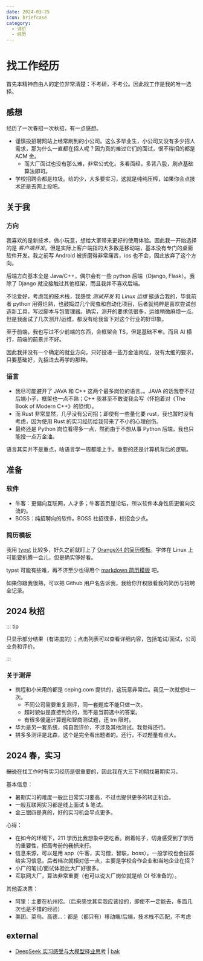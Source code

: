 ```yaml
---
date: 2024-03-25
icon: briefcase
category:
  - 评价
  - 经历
---
```


<script lang="ts" setup>
import JobList from "@JobList";
import { job_list_2024_autumn, job_list_2024_spring } from "@@job_list"
</script>

# 找工作经历

首先本精神自由人的定位非常清楚：不考研，不考公。因此找工作是我的唯一选择。

## 感想

经历了一次春招一次秋招，有一点感想。

- 谨慎投招聘网站上经常刷到的小公司。这么多毕业生，小公司又没有多少招人需求，那为什么一直都在招人呢？因为真的难过它们的面试，恨不得招的都是 ACM 金。
  - 而大厂面试也没有那么难，非常公式化。多看面经，多背八股，刷点基础算法即可。
- 学校招聘会都是垃圾。给的少，大多要实习，这就是纯纯压榨，如果你会点技术还是去网上投吧。

## 关于我

### 方向

我喜欢的是新技术，做小玩意，想给大家带来更好的使用体验。因此我一开始选择的是 _客户端开发_。但是实际上客户端指的大多数是移动端，基本没有专门的桌面软件开发。我之前写 Android 被折磨得非常痛苦，ios 也不会，因此放弃了这个方向。

后端方向基本全是 Java/C++，偶尔会有一些 python 后端（Django, Flask）。我除了 Django 就没接触过其他框架，而且我并不喜欢后端。

不论爱好，考虑我的技术栈，我感觉 _测试开发_ 和 _Linux 运维_ 挺适合我的，毕竟前者 python 用得烂熟，也鼓捣过几个爬虫和自动化项目，后者就纯粹是喜欢尝试创造新工具，写过脚本与包管理器。确实，测开的要求低很多，运维稍微麻烦一点。但是我面试了几次测开/运维，都没有给我留下对这个行业的好印象。

至于前端，我也写过不少前端的东西，会框架会 TS，但是基础不牢。而且 AI 横行，前端的前景并不好。

因此我并没有一个确定的就业方向，只好投递一些万金油岗位，没有太细的要求，只要基础好，先招进去再学的那种。

### 语言

- 我尽可能避开了 JAVA 和 C++ 这两个最多岗位的语言。。JAVA 的话我卷不过后端小子，框架也一点不熟；C++ 我甚至不敢说我会写（怀抱着对《The Book of Modern C++》的恐惧）。
- 而 Rust 非常显然，几乎没有公司招；即使有一些量化要 rust，我也暂时没有考虑，因为使用 Rust 的实习经历给我带来了不小的心理创伤。
- 最终还是 Python 岗位看得多一点，然而由于不想从事 Python 后端，我也只能投一点万金油。

语言其实并不是重点，啥语言学一周都能上手。重要的还是计算机背后的逻辑。

## 准备

### 软件

- 牛客：更偏向互联网，人才多；牛客首页是论坛，所以软件本身性质更偏向交流的。
- BOSS：纯招聘向的软件。BOSS 社招很多，校招会少点。

### 简历模板

我用 [typst](../learning/typst.md) 比较多，好久之前就盯上了 [OrangeX4 的简历模板](https://github.com/OrangeX4/Chinese-Resume-in-Typst)。字体在 Linux 上可能要折腾一会儿，但是确实够好看。

typst 可能有些难，再不济至少也得用个 [markdown 简历模版](https://github.com/BingyanStudio/LapisCV) 吧。

如果你跟我很熟，可以把 Github 用户名告诉我，我给你开权限看我的简历与招聘全记录。

## 2024 秋招

::: tip

只显示部分结果（有进度的）；点击列表可以查看详细内容，包括笔试/面试，公司业务和评价。

:::

<JobList :data="job_list_2024_autumn">
<template #字节>

只有一面。我答的很差，很多地方表达出现了问题，磕磕绊绊的；八股背得太少，小看了大厂对八股的重视。缺乏面试经验是这样的。面试官认为我的实习经历与定位不匹配。

- 自我介绍，为什么做测开，我能对公司发展产生什么好处
- 测试原理：测试的主要目的；回归测试与集成测试区别
- 测试设计：微信抢红包
- python：深浅拷贝 变量与赋值的本质 垃圾回收原理 全局作用域和局部作用域
- 计算机网络：TCP UDP 区别与应用场景；浏览器输入地址到网页响应发生了什么
- 算法：面试官不想问了，想赶快结束。一道 easy，十进制数各位相加。

</template>
<template #上海海隆>

- 一面纯聊天，我大聊特聊 rust。面试官感觉也没怎么听，在旁边看电脑。
- 二面是日本远程，两个面试官，问的日企公式化套路和简单日语口语（自我介绍的程度）。

offer 开了 10k/month，一年后赴日。给的太少了，而且面试官挺像骗子，所以不假思索拒了。

</template>
<template #凌极>

招聘会上问到：用的 C# + Angular + electron 技术栈做全栈，这两个我都没接触过。需要培训一个月 + 实习，培训结束后决定去留。

面试：我失误了，面试两小时前才邮件回复。公司巨远，上海边缘，学校过去车程 1.9h。

到那里先做笔试，计算机基础 + C#，不考虑面试者会不会 C#。面试官迟到了 20min，怪我。面试主要聊了下项目和公司前景，随便问了 10min 就结束了，技术问题一点没问。后续也没有声音，可能是已经招到人了。学校群里有拿到 offer 的，10k+，具体多少没说。

</template>
<template #华为>

[为什么你不应该选华为](./fuckxxx.md#批判华为)

凌晨 2 点给我发笔试通知，当天晚上 9 点就笔试，不管你有没有时间。

- 笔试：2h 3 题，分值是 100，200，300。我 100 反而不会写，200 AC，300 拿了 80% 分数。
  - 华为的笔试题目简单，只要做 150 就能进面试。
  - 华为的笔试外包非常垃圾。平台名字叫 _时习知_，顶上写着 _建议使用 Chrome 浏览器访问！_ 结果点击开考发现是强制用 chrome。妈的我 edge 不是 chrome 内核吗？火速下载安装 chrome，然后摄像头一直打不开，我页面的摄像头权限也给了，不会跳出提醒“是否允许打开摄像头”的弹窗。然后进设置鼓捣一番，在 _隐私和安全 - 安全_ 里将防护等级调为 _不保护_ 才成功打开摄像头。。。太傻逼了。浪费我 10 分钟时间。
    - 进入在线 IDE 写代码，不提供读入，IDE 没有 hint 也没有警告，我 rust 不会从 stdin 读入，又没处查标准库函数到底叫啥，所以只好用 C++ 和 Python。
    - 代码尾随新行或者空格都算错的。
  1. 平衡二叉树有序插入，求最终的叶子节点。
  2. 给出一个匹配好的括号序列，要求对其排序，排序后的序列仍然匹配。具体的，如果 A，B 合法则 `(A)` 和 `AB` 都合法。解法是递归，每次都把大的切成子括号序列再排序。
  3. 猎人打怪，暴力 ~~大模拟~~ 小模拟。主要是看二进制运算掌握熟练不熟练。
- 面试：
  - 发现测开主要考验不是算法能力，而是测试用例设计能力。所以用例要上点心。
  - 华为面试用的 WeMeeting，这玩意共享屏幕时不能打开窗口，导致我只能凭记忆做题，结果还被说读题不够认真
  - 测试的面试真的没啥技术含量。不过华为智驾测试也不全是写代码，要真人上车开车的。感觉像是干苦力了。
  - 一面：纯聊天，聊笔试，聊实习，聊项目，没有八股。
    - 手撕一题：给出六个数字，求能够组成的最大时间（时分秒）。不合格输出 invalid。
  - 二面：自我介绍 - 手撕 - 反问，结束了。
    - 手撕：有效的 IPV4 地址
  - hr 面：被 hr PUA 压力，然后挂了。上来就说你了解我们测试吗，然后就你可能不是很适合测试。

</template>
<template #小米>

笔试：用的赛码网。25 选择 + 2 编程，1.5h 时间有点不够。不过编程题允许使用本地 IDE，必需赞。

1. 若干 3\*3 九宫格，每个格一个数字。可能为 0-9。0 代表未填写。需要使用空缺的数字补全九宫格，让任何数字的相邻都不会出现 `abs(a - b) == 1` 的情况。
2. 从 1 开始，每次可以：(1) 乘 a (2) 循环移位任意次数，例如 54321 --> 43215 或 32154 或 21543 等等。输出：最少多少次可以达到 b，如果不行，输出 -1

小米的两题都挺简单的，但是我用了 rust，本来就慢，时间还不到 1h，所以在交卷 3min 后才做出来。遗憾退场。

</template>
<template #ベース株式会社>

ベース株式会社可能是在日最大的国人派遣企业。日企派遣很大的特点就是比起技术，更看重日语口语能力，毕竟技术含量不高。然后日企面试问题也都是公式化，提前准备一阵子就行了。

这公司比较看学历，据说招的要么是 985 不会日语，要么是 211 日语 N1。

猎头小姐姐人很好，聊天，电话模拟面试 + 帮我改题目花了很多时间。最后没去真是有点对不住她。

面试用 zoom 远程，就是日企标准模板，上 youtube 找个视频能全覆盖。我刚开始是全日语面，10min 后有点吃力，换了中文。技术问题问了点 java 和 sql，sql 我没答上来。不过也录了，证明他们确实不看技术。

</template>
<template #拼多多>

拼多多笔试用的牛客，允许用外部 IDE。2 小时四题，每题 25 分。我拿了 3 题。

1. 求最长的子串，使串内任意两个相邻字符不相同。
   - 我 python 两分钟糊完，结果 python 居然会超时，只能拿 78% 的点。。服了，直接开 Rust。
2. 第二题 ~~neta 了中国和美国~~，说的是 C 国和 A 国在奥运会拿金牌。有若干项目，每个项目给出 C 国拿金牌的概率和 A 国拿金牌的概率（存在都不拿金牌的情况），求最终 C 国金牌数 > A 国金牌数的概率。
3. 模拟哈希表，哈希函数 `f(x) = x % n`，如果哈希冲突就循环顺延；塞满了就不塞了。给一个入队序列，求最终状态。（注意，哈希表中添加相同元素会跳过添加）
   - 我用 rust 写了一个纯模拟，结果 TLE，但是也过了 60% 多的点。然后维护一个 next 数组作为冲突指示，就 AC 了。
4. n 个小朋友，每个小朋友有 x 个糖，单价 y 元，你的任务是以最少的钱去买糖，最终让自己的糖是所有人里最多的。大概是动归吧，没做出来。

<!-- - 拼多多服务端：拼多多面试用的是在线 IDE，做的挺烂的，跟 TM 记事本没啥两样，没有补全，不能自己运行测试，有点痛苦。不过实际上面试官只是看个思路，并不一定要实际通过。语言不限，不过没有 Rust。
  - 一面，面试官不错，氛围就是聊天
    - 实习，问得很具体（问了十多分钟）
    - 操作系统：为什么要分物理内存和虚拟内存，优点有哪些
    - 数据结构：
      - 有哪些二叉树的派生数据结构，如何实现，有哪些优势
      - 为什么 rust 要用 BTree 而不是 C++ 的红黑树（没答上来）
    - 算法：
      - 哪些稳定排序，哪些非稳定排序，**为什么**它们是稳定和非稳定
      - 动态规划的概念和基本流程
    - 手撕两题
      1. 两个有序数组，找出 A 中存在而 B 中不存在的元素（双指针）
      2. 一个平衡二叉树，将其原地转换为有序双向链表
  - 二面：感觉面试官比较死板，纯问八股，后面不想问了
    - 拷问实习
    - （挑一个语言讲讲）线程池有哪些参数，有哪些区域，不同区域的特性
    - 浏览器输入网址到网页响应发生了什么
    - 手撕：
      1. 单词统计
         - 扩展：如果单词文件有 40G，我只有 10 台 2G 内存的服务器，不能使用现成的数据库，如何统计单词
      2. 第 k 大的数，O(n) 复杂度
      3. 二叉树判断是否为二叉搜索树
  - 三面：无八股，无手撕
    - 喜欢编程语言？说下学过的语言的评价
    - 拷问我的其中一个 git 加密项目，如何性能优化
    - 如何优化读单个文件的第一行（操作系统底层与算法设计）
      - 分块读
      - simd
      - 内存页大小
    - 如何做人机验证
    - 聊天
  - hr 面：公式化确认信息。面完说两周内出结果。
    - 内推码来源，为什么考虑拼多多，offer 情况，其他大厂面试进度，考研/对象/家人。
    - 实习内容，分享项目的成就，为什么找工作不找 rust，找工作最看重什么方面（排序）。
    - 拼多多的工作压力如何，薪资要求。 -->

然后四次面试，都没有什么很难的题目，手撕也简单。一、三面的面试官都是跟聊天一样，二面有点公式化。

面试题暂时不放出。。，

面完等了四周才下 offer，池子泡爽了。pdd 薪资很给力（有保密协议，不透露），但是每天干 12h，每周 6 天，是用命换的。

虽然薪资具体不能说，但是福利还是可以说的，每天免费两餐饭，周日的上班算加班费不算在 base 工资里，每年两个月年终 + 两个月绩效，还是非常高的。

</template>
<template #小红书>

我一志愿是 _后端开发工程师-交易技术_，结果面试是二志愿 _运维开发_，而且是投递一个月以后。估计是别人不去，释放的。

- 在线 IDE 不好用，不能 tab 整段缩进。python 还是 3.4，太低了。
- 30min 手撕：给出任何一个正整数 a，可以分解成若干个正整数的乘积，即 $a = a1 * a2 * a3 * ... * a_n$，并且 $1 < a1 <= a2 <= a3 <= ... <= a_n$，问这样的分解的种数有多少。注意到 $a = a$ 也是一种分解。$1 < a < 32768$，100 组以内。我做了个质因数分解然后发现找不到规律……感觉还是得动归或递推
- https 端口，四次挥手，如何做容器管理，用的数据库，redis 有没有了解
- 反问的回答：运维开发主要是 30% 运维，70% 开发，做 go gin 的自动化后端。

手撕出不来，所以寄了。

</template>
<template #双隆投资>

私募期货/基金，帮金主管理资产的。

跟我电话聊天（面试）了一次。要求挺高的，问 linux epoll，我可答不出来。后续也没有任何动静。

</template>
<template #伴芯科技>

伴芯科技是做 EDA 工具的，主要是连线那一块。

两轮面试连一起，本来应该 2h，我写了 3h。一大堆算法，他们公司要求的数学功力也太高了。

1. 手写快排
2. s 个数字满足 sum(s) % p == 0，求其最小子集 t 也满足 sum(t) % p == 0。len(s) <= 10^7, p < 100，要求复杂度优化。

</template>
<template #新凯来>

新凯来（华为外包）笔试，三题算法，也是学华为的。平台是时习知，不开摄像头。

1. 简单字符串 + 栈秒了
2. 高精度 python 秒了
3. 手写计算器 python `eval(s)` 秒了

这个笔试笑死大牙了。

后续也没声音。反正这个公司招我我也不一定去，牛客上有硬泡池子、以体检不合格为由毁约等恶名。

</template>
<template #欢乐互娱>

面试我麦克风挂了，用的笔记本自带麦。面试官网络巨烂，两句就听不清一句，而且他还没给摄像头，我都不知道说没说话。30min 草草结束。问的都挺简单的。有逻辑题，有 GC，有 TCP。

</template>
<template #上海猎户旋臂>

由于拼多多面完没有任何消息，12 月我又开始找小公司的工作当保底。猎户旋臂 hr 看了我的博客，主动联系我。然后聊了一次电话，发现他们的产品 dola ai 我自己就在用。

约了一次线下面试。一面问了点口头算法，然后开放思维设计 AI 任务流。二面就是一点小技术 + 纯聊天。最后人事跟我谈薪资和细节，给了我一个 20k\*13 的口头 offer。据说这还是一个社招岗位，我是破例。

这家公司我挺喜欢的：

1. 大家都是技术大佬。
2. 做的产品，一个 dola，一个 syft 都非常有意思，我很看好。
3. 产品主要面向海外销售，在中国经济下行趋势下有着非常高的稳定性。
4. 工作时间挺自由，弹性 8 小时 + 每周一天 remote。

缺点是要实习，2 月到 6 月每周三天。但我还是非常想让我的青春最后半年好好玩好好爽的。

后续：跟我谈薪，想让我改签他们家。结果就开 20k -> 22k。其实月薪我挺满意的，就是年 13 薪有点少。

pps. 结果年后又给我开到了 25k，太看得起我了吧（）。讲道理这个条件确实很好了，但我最后觉得还是大厂对之后的个人发展好点吧。

</template>
<template #源语真解>

复旦教授和手下研究生创业的小公司。对外挂了 Rust 岗，说就是想骗我这种 Rust 人进去。

电话聊了两次，然后邀请我面试，但被我拒了。为什么呢，因为此时我已经拿到了猎户旋臂 offer 保底，第二次 CTO 电话聊天体感并不好。而且公司做的是 AI 控制电脑 + AGI，第一个我记得海外的大公司已经做了，第二个不现实，公司发展前景存疑。

好笑的是别的企业都恨不得立刻到岗实习，这个反而说“毕业设计忙的话可以不实习”，不愧是教授的公司，非常有学校气息（笑）。

</template>
</JobList>

### 关于测评

- 携程和小米用的都是 ceping.com 提供的，这玩意非常烂。我见一次就想吐一次。
  - 不同公司需要重复测评，同一套题库不能只做一次。
  - 超时貌似是直接判负的，而不是当前选中的答案。
  - 有很多傻逼计算题和智商测试题，还 tm 限时。
- 华为是另一套系统，纯自我评价，不涉及其他测试。我觉得还行。
- 拼多多测评是北森，这个是完全看出题者的。还行，不过题量有点大。

## 2024 春，实习

~~据说~~在找工作时有实习经历是很重要的，因此我在大三下初期找暑期实习。

基本信息：

- 暑期实习的难度一般比日常实习要高，不过也提供更多的转正机会。
- 一般互联网实习都是线上面试 & 笔试。
- 金三银四是真的，好的实习机会早点更多。

心得：

- 在如今的环境下，211 学历比我想象中更吃香。刷着帖子，切身感受到了学历的重要性，~~把高考前的我抓来打~~。
- 信息来源，可以是用 app（牛客，实习僧，智联，boss），一般学校也会拉群给实习信息。后者档次就相对低一点，主要是学校合作企业和当地企业在招？
- 小厂的笔试/面试体验比大厂好很多。
- 互联网大厂，算法非常重要（也可以说大厂岗位就是给 OI 爷准备的）。

<JobList :data="job_list_2024_spring">
<template #腾讯>

- 投简历当场就要做两个半小时的 IQ+EQ 测试，非常痛苦
- 面试前才跟我讲需要去深圳实习。但是我投的是上海（
- 一面问了我对于 rust 的看法，然后做算法题。做完对我比较失望，随便问了点计算机网络和概率论（我：¿），答的也非常烂。
  - 算法题：写一个能处理 `.` `+` `*` 三个特殊字符和其他普通字符的正则 parser。不允许用 python。当场没写出来，面完后又写了三小时都写不出来。个人总结一下：一阶段：`ab*c` 匹配 `aabbbbc`；二阶段：`aa*a` 匹配 `baab`；boss 战：`a.*b.+c` 匹配 `cababbcbc`。评价是太超模了。。
- 笔试算法两小时 5 道，比拼多多的简单很多，但是还是牛客的 OJ，样例太太太太他妈的少了。
  - 链表删除所有值恰好等于 k 的节点
  - 01 树，从根走到叶子，路径上所有节点将表示为一个二进制数（按路径顺序）。有多少种不同方案使最终的二进制数在区间 `[l,r]` 内？<heimu>简单搜索+简单剪枝</heimu>
  - 一棵只有 1，2 的树，路径的权值为路径上所有节点的权值之和，问有多少条权值为 3 的路径？定义 u->v 和 v->u 为同一条路径。<heimu>注意只有 1，2，直接搜索找连接的 1</heimu>
  - 剪切树上的一条边，将这棵树剪切成两棵树，问两棵树直径之差的绝对值的最小值是多少。树的直径：树上任意两节点之间最长的简单路径即为树的直径。（没做）
  - n\*m 的矩阵，每个格子都是红色或紫色的，每个格子都有一个价值为 $a_{ij}$ 的宝藏。只能向右和下走，沿途拿走宝藏，但从某格子移动到同色格子上时不能拿。问走到地图右下角一共能获得的宝藏的最大价值和是多少。<heimu>简单动归，转移方程一眼看出</heimu>

</template>
<template #拼多多>

笔试前需要做 20min 左右的性格小测试。笔试是两小时四道算法题，ACM 赛制，有点难度。OJ 的读入比较难用，反而是写 C++ 优势比较大。测试用例跟一般的 OJ 一样非常吝啬，我都是用例全过，但是 0 分。题目有贪心，图论，还有个字符串，最后一个忘了。

- 字符串是每次能消一个回文子串，问最少的消完步数。3\*10^5 量级

</template>
<template #达坦科技>

- 面试只聊项目，不问技术问题
- 然后给两天做 rust 项目，写一个冲突检测的同步 mpsc（后来转了异步）。实际上项目做了 10+ 天，面试官不断给我加需求。加需求我不介意，但是我感觉一次性把所有需求说出来会更好一点。
  - 这个笔试出的也不错，是公司自己的实际项目问题，并且 rust 问题问 GPT 也问不出来，不用担心作弊。
  - 比起面试背八股我还是觉得笔试挺不错的，因为工作也是允许联网的，看一个人的编程水平，允许查资料更合适。
  - 面试前专攻了一天 rust 数据结构，帮了大忙。

</template>
</JobList>

其他否决票：

- 阿里：主要在杭州招。（后来感觉其实我应该投的，即使不一定能去，多面几次也是不错的经验）
- 美团、菜鸟、高德...：都是（都只有）移动端/后端，技术栈不匹配，不考虑

## external

- [DeepSeek 实习感受与大模型择业思考](https://zhuanlan.zhihu.com/p/20604468985) | [bak](https://telegra.ph/DeepSeek实习感受与大模型择业思考-02-05)
